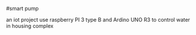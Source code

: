 #smart pump

an iot project use raspberry PI 3 type B and Ardino UNO R3 to control water in housing complex
